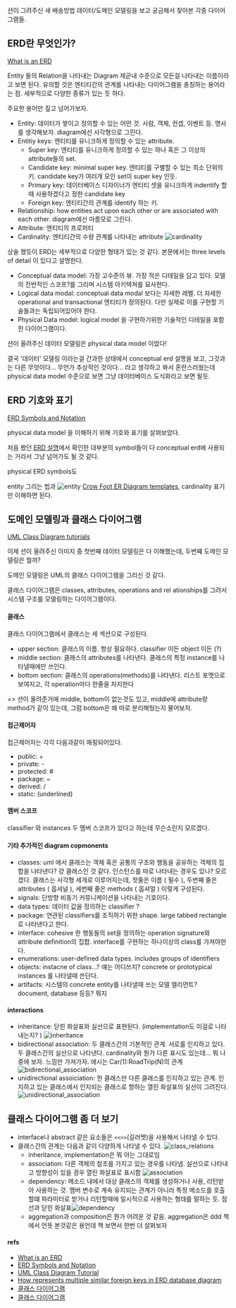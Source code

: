 션이 그려주신 새 배송방법 데이터/도메인 모델링을 보고 궁금해서 찾아본 각종 다이어그램들.


## ERD란 무엇인가? 
[What is an ERD](#refs)

Entity 들의 Relation을 나타내는 Diagram 제곧내 수준으로 모든걸 나타내는 이름이라고 보면 된다. 유의할 것은 엔티티간의 관계를 나타내는 다이어그램을 총칭하는 용어라는 점. 세부적으로 다양한 종류가 있는 듯 하다.

주요한 용어만 짚고 넘어가보자.

- Entity: 데이터가 쌓이고 정의할 수 있는 어떤 것. 사람, 객체, 컨셉, 이벤트 등. 명사를 생각해보자. diagram에선 사각형으로 그린다.
- Entitiy keys: 엔티티를 유니크하게 정의할 수 있는 attribute. 
    - Super key: 엔티티를 유니크하게 정의할 수 있는 하나 혹은 그 이상의 attribute들의 set.
    - Candidate key: minimal super key. 엔티티를 구별할 수 있는 최소 단위의 키. candidate key가 여러개 모인 set이 super key 인듯.
    - Primary key: 데이터베이스 디자이너가 엔티티 셋을 유니크하게 indentify 할 때 사용하겠다고 정한 candidate key
    - Foreign key: 엔티티간의 관계를 identify 하는 키.
- Relationship: how entities act upon each other or are associated with each other. diagram에선 마름모로 그린다.
- Attribute: 엔티티의 프로퍼티
- Cardinality: 엔티티간의 수량 관계를 나타내는 attribute 
![cardinality](./assets/cardinality.png)


상술 했듯이 ERD는 세부적으로 다양한 형태가 있는 것 같다. 본문에서는 three levels of detail 이 있다고 설명한다.

- Conceptual data model: 가장 고수준의 뷰. 가장 적은 디테일을 담고 있다. 모델의 전반적인 스코프?를 그리며 시스템 아키텍쳐를 묘사한다.
- Logical data modal: conceptual data modal 보다는 자세한 레벨. 더 자세한 operational and transactional 엔티티가 정의된다. 다만 실제로 이를 구현할 기술들과는 독립되어있어야 한다.
- Physical Data model: logical model 을 구현하기위한 기술적인 디테일을 포함한 다이어그램이다.

션이 올려주신 데이터 모델링은 physical data model 이었다! 

결국 '데이터' 모델링 이라는걸 간과한 상태에서 conceptual erd 설명을 보고, 그것과는 다른 무엇이다... 무언가 추상적인 것이다... 라고 생각하고 봐서 혼란스러웠는데 physical data model 수준으로 보면 그냥 데이터베이스 도식화라고 보면 될듯.

## ERD 기호와 표기 
[ERD Symbols and Notation](#refs)

physical data model 을 이해하기 위해 기호와 표기를 살펴보았다.

처음 봤던 [ERD 설명](#erd란-무엇인가)에서 확인한 대부분의 symbol들이 다 conceptual erd에 사용되는 거라서 그냥 넘어가도 될 것 같다.

physical ERD symbols도 

entity 그리는 법과 
![entity](./assets//key_field_entity.png)
[Crow Foot ER Diagram templates](https://www.lucidchart.com/pages/templates/erd/lucidchart-erd-crows-foot), cardinality 표기만 이해하면 된다.


## 도메인 모델링과 클래스 다이어그램
[UML Class Diagram tutorials](#refs)

이제 션이 올려주신 이미지 중 첫번째 데이터 모델링은 다 이해했는데, 두번쨰 도메인 모델링은 뭘까?

도메인 모델링은 UML의 클래스 다이어그램을 그리신 것 같다. 

클래스 다이어그램은 classes, attributes, operations and rel ationships를 그려서 시스템 구조를 모델링하는 다이어그램이다. 


#### 클래스
클래스 다이어그램에서 클래스는 세 섹션으로 구성된다.
- upper section: 클래스의 이름. 항상 필요하다. classifier 이든 object 이든 (?)
- middle section: 클래스의 attributes를 나타낸다. 클래스의 특정 instance를 나타낼때에만 쓰인다.
- bottom section: 클래스의 operations(methods)를 나타낸다. 리스트 포맷으로 보여지고, 각 operation마다 한줄을 차지한다

=> 션이 올려준거에 middle, bottom이 없는것도 있고, middle에 attribute랑 method가 같이 있는데, 그럼 bottom은 왜 따로 분리해뒀는지 물어보자.


#### 접근제어자
접근제어자는 각각 다음과같이 매핑되어있다.

- public: +
- private: -
- protected: #
- package: ~
- derived: /
- static: (underlined)

#### 멤버 스코프
classifier 와 instances 두 멤버 스코프가 있다고 하는데 무슨소린지 모르겠다.

#### 기타 추가적인 diagram copmonents

- classes: uml 에서 클래스는 객체 혹은 공통의 구조와 행동을 공유하는 객체의 집합을 나타낸다? 걍 클래스인 것 같다. 인스턴스를 따로 나타내는 경우도 있나? 모르겠다. 클래스는 사각형 세개로 이루어지는데, 첫줄은 이름 ( 필수 ), 두번째 줄은 attributes ( 옵셔널 ), 세번째 줄은 methods ( 옵셔얼 ) 이렇게 구성된다.
- signals: 단방향 비동기 커뮤니케이션을 나타내는 기호이다.
- data types: 데이터 값을 정의하는 classifier ? 
- package: 연관된 classifiers를 조직하기 위한 shape. large tabbed rectangle로 나타낸다고 한다.
- interface: cohesive 한 행동들의 set을 정의하는 operation signature와 attribute definition의 집합. interface를 구현하는 하나이상의 class를 가져야한다.
- enumerations: user-defined data types. includes groups of identifiers
- objects: instacne of class...? 얘는 어디쓰지? concrete or prototypical instances 를 나타낼때 쓴단다.
- artifacts: 시스템의 concrete entity를 나타낼때 쓰는 모델 엘리먼트? document, database 등등? 뭐지

#### interactions

- inheritance: 닫힌 화살표와 실선으로 표현된다. (implementation도 이걸로 나타내는지? )
![inheritance](./assets/inheritance.png)
- bidirectional association: 두 클래스간의 기본적인 관계. 서로를 인지하고 있다. 두 클래스간의 실선으로 나타낸다. cardinality와 뭔가 다른 표시도 있는데... 뭐 나중에 보자. 느낌만 가져가자. 에시는 Car(1):RoadTrip(N)의 관계
![bidirectional_association](./assets/bidirectional_association.png)
- unidirectional assoiciation: 한 클래스만 다른 클래스를 인지하고 있는 관계. 인지하고 있는 클래스에서 인지되는 클래스로 향하는 열린 화살표의 실선이 그려진다.
![unidirectional_association](./assets/unidirectional_association.png)


## 클래스 다이어그램 좀 더 보기

- interface나 abstract 같은 요소들은 `<<>>`(길러멧)을 사용해서 나타낼 수 있다.
- 클래스간의 관계는 다음과 같이 다양하게 나타낼 수 있다.
![class_relations](./assets/class_releations.png)
    - inheritance, implementation은 뭐 아는 그대로임
    - association: 다른 객체의 참조를 가지고 있는 경우를 나타냄. 실선으로 나타내고 방향성이 있을 경우 열린 화살표로 표시함 ![association](./assets/association_example.png)
    - dependency: 메소드 내에서 대상 클래스의 객체를 생성하거나 사용, 리턴받아 사용하는 것. 멤버 변수로 계속 유지되는 관계가 아니라 특정 메소드를 호출할떄 파라미터로 받거나 리턴할때에 일시적으로 사용하는 형태를 말하는 듯. 점선과 닫힌 화살표![dependency](./assets/dependency_example.png)
    - aggregation과 composition은 뭔가 어려운 것 같음. aggregation은 ddd 책에서 언뜻 본것같은 용언데 책 보면서 한번 더 살펴보자

#### refs

- [What is an ERD](https://www.lucidchart.com/pages/er-diagrams)
- [ERD Symbols and Notation](https://www.lucidchart.com/pages/ER-diagram-symbols-and-meaning)
- [UML Class Diagram Tutorial](https://www.lucidchart.com/pages/uml-class-diagram)
- [How represents multiple similar foreign keys in ERD database diagram](https://stackoverflow.com/questions/9200789/how-represent-multiple-similar-foreign-keys-in-erd-database-diagram)
- [클래스 다이어그램](https://sabarada.tistory.com/72)
- [클래스 다이어그램](https://brownbears.tistory.com/577)